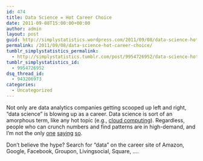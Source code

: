 ```yaml
---
id: 474
title: Data Science = Hot Career Choice
date: 2011-09-08T15:00:00+00:00
author: admin
layout: post
guid: http://simplystatistics.wordpress.com/2011/09/08/data-science-hot-career-choice
permalink: /2011/09/08/data-science-hot-career-choice/
tumblr_simplystatistics_permalink:
  - http://simplystatistics.tumblr.com/post/9954726952/data-science-hot-career-choice
tumblr_simplystatistics_id:
  - 9954726952
dsq_thread_id:
  - 943206973
categories:
  - Uncategorized
---
```

Not only are data analytics companies getting scooped up left and right, &#8220;data science&#8221; is blowing up as a career. Data science is sort of an amorphous term, like any hot topic (e.g., <a href="http://en.wikipedia.org/wiki/Cloud_computing" target="_blank">cloud computing</a>). Regardless, people who can crunch numbers and find patterns are in high-demand, and I&#8217;m not the only <a href="http://www.nytimes.com/2009/08/06/technology/06stats.html" target="_blank">one</a> <a href="http://www.cio.com/article/684344/The_6_Hottest_New_Jobs_in_IT" target="_blank">saying</a> <a href="http://tech.fortune.cnn.com/2011/09/06/data-scientist-the-hot-new-gig-in-tech/" target="_blank">so</a>.

Don&#8217;t believe the hype? Search for &#8220;data&#8221; on the career site of Amazon, Google, Facebook, Groupon, Livingsocial, Square, &#8230;.